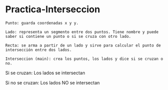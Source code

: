 # Practica-Interseccion
    Punto: guarda coordenadas x y y.

    Lado: representa un segmento entre dos puntos. Tiene nombre y puede saber si contiene un punto o si se cruza con otro lado.

    Recta: se arma a partir de un lado y sirve para calcular el punto de intersección entre dos lados.

    Interseccion (main): crea los puntos, los lados y dice si se cruzan o no.

Si se cruzan: Los lados se intersectan

Si no se cruzan: Los lados NO se intersectan
